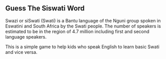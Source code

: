 ## Guess The Siswati Word

<p>
Swazi or siSwati (Swati) is a Bantu language of the Nguni group spoken in Eswatini and South Africa by the Swati people. The number of speakers is estimated to be in the region of 4.7 million including first and second language speakers.
</p>
<p>
This is a simple game to help kids who speak English to learn basic Swati and vice versa.
</p>